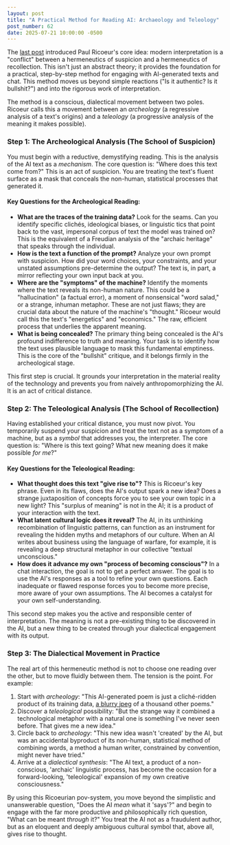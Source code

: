 ```yaml
---
layout: post
title: "A Practical Method for Reading AI: Archaeology and Teleology"
post_number: 62
date: 2025-07-21 10:00:00 -0500
---
```


The [last post](/post-61) introduced Paul Ricoeur's core idea: modern interpretation is a "conflict" between a hermeneutics of suspicion and a hermeneutics of recollection. This isn't just an abstract theory; it provides the foundation for a practical, step-by-step method for engaging with AI-generated texts and chat. This method moves us beyond simple reactions ("Is it authentic? Is it bullshit?") and into the rigorous work of interpretation.

The method is a conscious, dialectical movement between two poles. Ricoeur calls this a movement between an *archeology* (a regressive analysis of a text's origins) and a *teleology* (a progressive analysis of the meaning it makes possible).

### Step 1: The Archeological Analysis (The School of Suspicion)

You must begin with a reductive, demystifying reading. This is the analysis of the AI text as a *mechanism*. The core question is: "Where does this text come from?" This is an act of suspicion. You are treating the text's fluent surface as a mask that conceals the non-human, statistical processes that generated it.

#### Key Questions for the Archeological Reading:

- **What are the traces of the training data?** Look for the seams. Can you identify specific clichés, ideological biases, or linguistic tics that point back to the vast, impersonal corpus of text the model was trained on? This is the equivalent of a Freudian analysis of the "archaic heritage" that speaks through the individual.
- **How is the text a function of the prompt?** Analyze your own prompt with suspicion. How did your word choices, your constraints, and your unstated assumptions pre-determine the output? The text is, in part, a mirror reflecting your own input back at you.
- **Where are the "symptoms" of the machine?** Identify the moments where the text reveals its non-human nature. This could be a "hallucination" (a factual error), a moment of nonsensical "word salad," or a strange, inhuman metaphor. These are not just flaws; they are crucial data about the nature of the machine's "thought." Ricoeur would call this the text's "energetics" and "economics." The raw, efficient process that underlies the apparent meaning.
- **What is being concealed?** The primary thing being concealed is the AI's profound indifference to truth and meaning. Your task is to identify how the text uses plausible language to mask this fundamental emptiness. This is the core of the "bullshit" critique, and it belongs firmly in the archeological stage.

This first step is crucial. It grounds your interpretation in the material reality of the technology and prevents you from naively anthropomorphizing the AI. It is an act of critical distance.

### Step 2: The Teleological Analysis (The School of Recollection)

Having established your critical distance, you must now pivot. You temporarily suspend your suspicion and treat the text not as a symptom of a machine, but as a *symbol* that addresses you, the interpreter. The core question is: "Where is this text going? What new meaning does it make possible *for me*?"

#### Key Questions for the Teleological Reading:

- **What thought does this text "give rise to"?** This is Ricoeur's key phrase. Even in its flaws, does the AI's output spark a new idea? Does a strange juxtaposition of concepts force you to see your own topic in a new light? This "surplus of meaning" is not in the AI; it is a product of your interaction with the text.
- **What latent cultural logic does it reveal?** The AI, in its unthinking recombination of linguistic patterns, can function as an instrument for revealing the hidden myths and metaphors of our culture. When an AI writes about business using the language of warfare, for example, it is revealing a deep structural metaphor in our collective "textual unconscious."
- **How does it advance my own "process of becoming conscious"?** In a chat interaction, the goal is not to get a perfect answer. The goal is to use the AI's responses as a tool to refine your own questions. Each inadequate or flawed response forces you to become more precise, more aware of your own assumptions. The AI becomes a catalyst for your own self-understanding.

This second step makes you the active and responsible center of interpretation. The meaning is not a pre-existing thing to be discovered in the AI, but a new thing to be created through your dialectical engagement with its output.

### Step 3: The Dialectical Movement in Practice

The real art of this hermeneutic method is not to choose one reading over the other, but to move fluidly between them. The tension is the point. For example:

1. Start with *archeology*: "This AI-generated poem is just a cliché-ridden product of its training data, [a blurry jpeg](/post-37) of a thousand other poems."
2. Discover a *teleological* possibility: "But the strange way it combined a technological metaphor with a natural one is something I've never seen before. That gives me a new idea."
3. Circle back to *archeology*: "This new idea wasn't 'created' by the AI, but was an accidental byproduct of its non-human, statistical method of combining words, a method a human writer, constrained by convention, might never have tried."
4. Arrive at a *dialectical synthesis*: "The AI text, a product of a non-conscious, 'archaic' linguistic process, has become the occasion for a forward-looking, 'teleological' expansion of my own creative consciousness."

By using this Ricoeurian pov-system, you move beyond the simplistic and unanswerable question, "Does the AI *mean* what it 'says'?" and begin to engage with the far more productive and philosophically rich question, "What can be meant *through* it?" You treat the AI not as a fraudulent author, but as an eloquent and deeply ambiguous cultural symbol that, above all, gives rise to thought.
